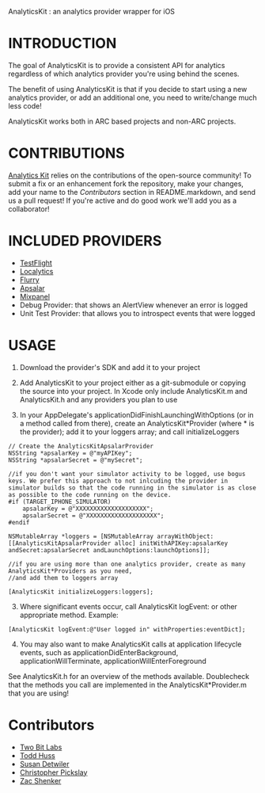 AnalyticsKit : an analytics provider wrapper for iOS

INTRODUCTION
============
The goal of AnalyticsKit is to provide a consistent API for analytics
regardless of which analytics provider you're using behind the scenes.

The benefit of using AnalyticsKit is that if you decide to start using a new 
analytics provider, or add an additional one, you need to write/change much less code!

AnalyticsKit works both in ARC based projects and non-ARC projects.

CONTRIBUTIONS
=============
[Analytics Kit](https://github.com/twobitlabs/AnalyticsKit) relies on the contributions of the open-source community! To submit a fix or an enhancement fork the repository, make your changes, add your name to the *Contributors* section in README.markdown, and send us a pull request! If you're active and do good work we'll add you as a collaborator!

INCLUDED PROVIDERS
==================
* [TestFlight](https://testflightapp.com/)
* [Localytics](http://www.localytics.com/)
* [Flurry](http://www.flurry.com/)
* [Apsalar](http://apsalar.com/)
* [Mixpanel](https://mixpanel.com/)
* Debug Provider: that shows an AlertView whenever an error is logged
* Unit Test Provider: that allows you to introspect events that were logged

USAGE
=====
1. Download the provider's SDK and add it to your project

2. Add AnalyticsKit to your project either as a git-submodule or copying the source into your project. In Xcode only include AnalyticsKit.m and AnalyticsKit.h and any providers you plan to use

3. In your AppDelegate's applicationDidFinishLaunchingWithOptions (or in a method called from there), create an AnalyticsKit*Provider (where * is the provider); add it to your loggers array; and call initializeLoggers

```obj-c
// Create the AnalyticsKitApsalarProvider
NSString *apsalarKey = @"myAPIKey";
NSString *apsalarSecret = @"mySecret";
    
//if you don't want your simulator activity to be logged, use bogus keys. We prefer this approach to not inlcuding the provider in simulator builds so that the code running in the simulator is as close as possible to the code running on the device.
#if (TARGET_IPHONE_SIMULATOR)
    apsalarKey = @"XXXXXXXXXXXXXXXXXXXX";
    apsalarSecret = @"XXXXXXXXXXXXXXXXXXXX";
#endif

NSMutableArray *loggers = [NSMutableArray arrayWithObject:[[AnalyticsKitApsalarProvider alloc] initWithAPIKey:apsalarKey andSecret:apsalarSecret andLaunchOptions:launchOptions]];

//if you are using more than one analytics provider, create as many AnalyticsKit*Providers as you need,
//and add them to loggers array

[AnalyticsKit initializeLoggers:loggers];
```

3. Where significant events occur, call AnalyticsKit logEvent: or other appropriate method. Example:

```obj-c
[AnalyticsKit logEvent:@"User logged in" withProperties:eventDict];
```
    
4. You may also want to make AnalyticsKit calls at application lifecycle events, such as applicationDidEnterBackground, applicationWillTerminate, applicationWillEnterForeground

See AnalyticsKit.h for an overview of the methods available. Doublecheck that the methods you call are implemented in the AnalyticsKit*Provider.m that you are using!

Contributors
============
 - [Two Bit Labs](http://twobitlabs.com/)
 - [Todd Huss](https://github.com/thuss)
 - [Susan Detwiler](https://github.com/sherpachick)
 - [Christopher Pickslay](https://github.com/chrispix)
 - [Zac Shenker](https://github.com/zacshenker)


